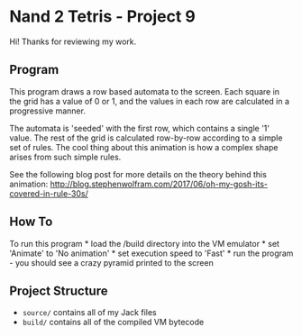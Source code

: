 # Nand 2 Tetris - Project 9

Hi! Thanks for reviewing my work.

## Program

This program draws a row based automata to the screen. Each square in the grid has a value of 0 or 1, and the values in each row are calculated in a progressive manner.

The automata is 'seeded' with the first row, which contains a single '1' value. The rest of the grid is calculated row-by-row according to a simple set of rules. The cool thing about this animation is how a complex shape arises from such simple rules.

See the following blog post for more details on the theory behind this animation:
    http://blog.stephenwolfram.com/2017/06/oh-my-gosh-its-covered-in-rule-30s/

## How To

To run this program
    * load the /build directory into the VM emulator
    * set 'Animate' to 'No animation'
    * set execution speed to 'Fast'
    * run the program - you should see a crazy pyramid printed to the screen

## Project Structure

* `source/` contains all of my Jack files
* `build/` contains all of the compiled VM bytecode 

